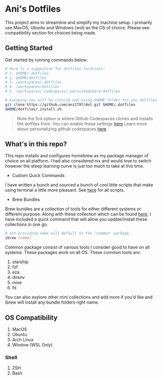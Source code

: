 # Ani's Dotfiles

This project aims to streamline and simplify my machine setup. I primarily use MacOS, Ubuntu and Windows (wsl) as the OS of choice. Please see compatibility section for choices being made.

## Getting Started

Get started by running commands below:

```sh
# Here is a suggestion for dotfiles locations:
# 1. $HOME/.dotfiles
# 2. $HOME/dotfiles
# 3. /workspaces/.dotfiles
# 4. /workspaces/dotfiles
# 5. /workspaces/.codespaces/.persistedshare/dotfiles

# Assuming you will be cloning and using $HOME folder for you dotfiles.
git clone https://github.com/ani1797/dot.git $HOME/.dotfiles
$HOME/dotfiles/.install.sh
```

> Note the 5rd option is where Github Codespaces clones and installs the dotfiles from.
> You can enable these settings [here](https://github.com/settings/codespaces)
> Learn more about personalizing github codespaces [here](https://docs.github.com/en/codespaces/troubleshooting/troubleshooting-personalization-for-codespaces)

## What's in this repo?

This repo installs and configures homebrew as my package manager of choice on all platform. I had also considered nix and would love to switch however the steep learning curve is just too much to take at this time.

- Custom Quick Commands

I have written a bunch and sourced a bunch of cool little scripts that make using terminal a little more pleasant. See [here](shell/bin) for all scripts.

- Brew Bundles

Brew bundles are a collection of tools for either different systems or different purpose. Along with these collection which can be found [here](brew), I have included a quick command that will allow you update/install these collections in one go.

```sh
# not providing name will default to the "common" package.
ibrew [name]
```

Common package consist of various tools I consider good to have on all systems. These packages work on all OS. These common tools are:

1. starship
2. fzf
3. eza
4. direnv
5. mise
6. fd

You can also explore other mini collections and add more if you'd like and ibrew will install any bundle folders right name.

## OS Compatibility

1. MacOS
2. Ubuntu
3. Arch Linux
4. Window (WSL Only)

### Shell

1. ZSH
2. Bash
